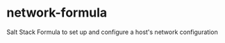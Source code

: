 network-formula
===============

Salt Stack Formula to set up and configure a host's network configuration
